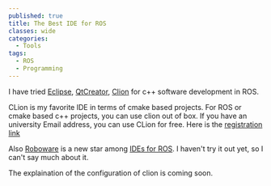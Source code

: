 ```yaml
---
published: true
title: The Best IDE for ROS
classes: wide
categories:
  - Tools
tags:
  - ROS
  - Programming
---
```


I have tried [Eclipse](https://eclipse.org/), [QtCreator](https://www.qt.io/ide/), [Clion](https://www.jetbrains.com/clion/specials/clion/clion.html?&gclid=CjwKEAiAlZDFBRCKncm67qihiHwSJABtoNIgPAomPOm6xbKp2mfavGmu9fGtufYJ0GDqWtY7XtDNnhoC_q3w_wcB&gclsrc=aw.ds.ds&dclid=CO6L18X9ktICFQqtTwodZNEIDQ) for c++ software development in ROS.  

CLion is my favorite IDE in terms of cmake based projects. For ROS or cmake based c++ projects, you can use clion out of box. If you have an university Email address, you can use CLion for free.  Here is the [registration link](https://www.jetbrains.com/student/)


Also [Roboware](http://www.roboware.me/#/) is a new star among [IDEs for ROS](http://wiki.ros.org/IDEs). I haven't try it out yet, so I can't say much about it.  


The explaination of the configuration of clion is coming soon.
